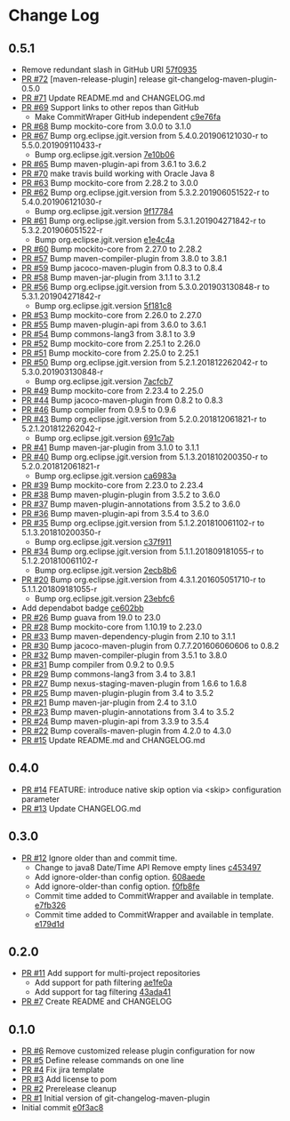 # Change Log

## 0.5.1
* Remove redundant slash in GitHub URI [57f0935](https://github.com/jakubplichta/git-changelog-maven-plugin/commit/57f09353d4d4a98e435e182fa1ea598584849527)
* [PR #72](https://github.com/jakubplichta/git-changelog-maven-plugin/pull/72) [maven-release-plugin] release git-changelog-maven-plugin-0.5.0
* [PR #71](https://github.com/jakubplichta/git-changelog-maven-plugin/pull/71) Update README.md and CHANGELOG.md
* [PR #69](https://github.com/jakubplichta/git-changelog-maven-plugin/pull/69) Support links to other repos than GitHub
    * Make CommitWraper GitHub independent [c9e76fa](https://github.com/jakubplichta/git-changelog-maven-plugin/commit/c9e76fa067c1cfb56682a599cc697703504b1af0)
* [PR #68](https://github.com/jakubplichta/git-changelog-maven-plugin/pull/68) Bump mockito-core from 3.0.0 to 3.1.0
* [PR #67](https://github.com/jakubplichta/git-changelog-maven-plugin/pull/67) Bump org.eclipse.jgit.version from 5.4.0.201906121030-r to 5.5.0.201909110433-r
    * Bump org.eclipse.jgit.version [7e10b06](https://github.com/jakubplichta/git-changelog-maven-plugin/commit/7e10b06de807aff0f863dbcdb30c1a83b96cf826)
* [PR #65](https://github.com/jakubplichta/git-changelog-maven-plugin/pull/65) Bump maven-plugin-api from 3.6.1 to 3.6.2
* [PR #70](https://github.com/jakubplichta/git-changelog-maven-plugin/pull/70) make travis build working with Oracle Java 8
* [PR #63](https://github.com/jakubplichta/git-changelog-maven-plugin/pull/63) Bump mockito-core from 2.28.2 to 3.0.0
* [PR #62](https://github.com/jakubplichta/git-changelog-maven-plugin/pull/62) Bump org.eclipse.jgit.version from 5.3.2.201906051522-r to 5.4.0.201906121030-r
    * Bump org.eclipse.jgit.version [9f17784](https://github.com/jakubplichta/git-changelog-maven-plugin/commit/9f177842bdd642d05c9226b0cc069bf336e03622)
* [PR #61](https://github.com/jakubplichta/git-changelog-maven-plugin/pull/61) Bump org.eclipse.jgit.version from 5.3.1.201904271842-r to 5.3.2.201906051522-r
    * Bump org.eclipse.jgit.version [e1e4c4a](https://github.com/jakubplichta/git-changelog-maven-plugin/commit/e1e4c4a3f5e7f2a058fbfd17e8c851fdf87d83da)
* [PR #60](https://github.com/jakubplichta/git-changelog-maven-plugin/pull/60) Bump mockito-core from 2.27.0 to 2.28.2
* [PR #57](https://github.com/jakubplichta/git-changelog-maven-plugin/pull/57) Bump maven-compiler-plugin from 3.8.0 to 3.8.1
* [PR #59](https://github.com/jakubplichta/git-changelog-maven-plugin/pull/59) Bump jacoco-maven-plugin from 0.8.3 to 0.8.4
* [PR #58](https://github.com/jakubplichta/git-changelog-maven-plugin/pull/58) Bump maven-jar-plugin from 3.1.1 to 3.1.2
* [PR #56](https://github.com/jakubplichta/git-changelog-maven-plugin/pull/56) Bump org.eclipse.jgit.version from 5.3.0.201903130848-r to 5.3.1.201904271842-r
    * Bump org.eclipse.jgit.version [5f181c8](https://github.com/jakubplichta/git-changelog-maven-plugin/commit/5f181c851072fb3367f6479bbc7ab85924de21ac)
* [PR #53](https://github.com/jakubplichta/git-changelog-maven-plugin/pull/53) Bump mockito-core from 2.26.0 to 2.27.0
* [PR #55](https://github.com/jakubplichta/git-changelog-maven-plugin/pull/55) Bump maven-plugin-api from 3.6.0 to 3.6.1
* [PR #54](https://github.com/jakubplichta/git-changelog-maven-plugin/pull/54) Bump commons-lang3 from 3.8.1 to 3.9
* [PR #52](https://github.com/jakubplichta/git-changelog-maven-plugin/pull/52) Bump mockito-core from 2.25.1 to 2.26.0
* [PR #51](https://github.com/jakubplichta/git-changelog-maven-plugin/pull/51) Bump mockito-core from 2.25.0 to 2.25.1
* [PR #50](https://github.com/jakubplichta/git-changelog-maven-plugin/pull/50) Bump org.eclipse.jgit.version from 5.2.1.201812262042-r to 5.3.0.201903130848-r
    * Bump org.eclipse.jgit.version [7acfcb7](https://github.com/jakubplichta/git-changelog-maven-plugin/commit/7acfcb79751a9c673c46a82bfc22c257f74da783)
* [PR #49](https://github.com/jakubplichta/git-changelog-maven-plugin/pull/49) Bump mockito-core from 2.23.4 to 2.25.0
* [PR #44](https://github.com/jakubplichta/git-changelog-maven-plugin/pull/44) Bump jacoco-maven-plugin from 0.8.2 to 0.8.3
* [PR #46](https://github.com/jakubplichta/git-changelog-maven-plugin/pull/46) Bump compiler from 0.9.5 to 0.9.6
* [PR #43](https://github.com/jakubplichta/git-changelog-maven-plugin/pull/43) Bump org.eclipse.jgit.version from 5.2.0.201812061821-r to 5.2.1.201812262042-r
    * Bump org.eclipse.jgit.version [691c7ab](https://github.com/jakubplichta/git-changelog-maven-plugin/commit/691c7abedccf47009cac72c5fd545f9e200d7459)
* [PR #41](https://github.com/jakubplichta/git-changelog-maven-plugin/pull/41) Bump maven-jar-plugin from 3.1.0 to 3.1.1
* [PR #40](https://github.com/jakubplichta/git-changelog-maven-plugin/pull/40) Bump org.eclipse.jgit.version from 5.1.3.201810200350-r to 5.2.0.201812061821-r
    * Bump org.eclipse.jgit.version [ca6983a](https://github.com/jakubplichta/git-changelog-maven-plugin/commit/ca6983a7ac4ce69a76b7c26cc5b87329ea2c2962)
* [PR #39](https://github.com/jakubplichta/git-changelog-maven-plugin/pull/39) Bump mockito-core from 2.23.0 to 2.23.4
* [PR #38](https://github.com/jakubplichta/git-changelog-maven-plugin/pull/38) Bump maven-plugin-plugin from 3.5.2 to 3.6.0
* [PR #37](https://github.com/jakubplichta/git-changelog-maven-plugin/pull/37) Bump maven-plugin-annotations from 3.5.2 to 3.6.0
* [PR #36](https://github.com/jakubplichta/git-changelog-maven-plugin/pull/36) Bump maven-plugin-api from 3.5.4 to 3.6.0
* [PR #35](https://github.com/jakubplichta/git-changelog-maven-plugin/pull/35) Bump org.eclipse.jgit.version from 5.1.2.201810061102-r to 5.1.3.201810200350-r
    * Bump org.eclipse.jgit.version [c37f911](https://github.com/jakubplichta/git-changelog-maven-plugin/commit/c37f9112d15e8a3629b4510158f1e633b0106cac)
* [PR #34](https://github.com/jakubplichta/git-changelog-maven-plugin/pull/34) Bump org.eclipse.jgit.version from 5.1.1.201809181055-r to 5.1.2.201810061102-r
    * Bump org.eclipse.jgit.version [2ecb8b6](https://github.com/jakubplichta/git-changelog-maven-plugin/commit/2ecb8b6dc54649b2a78e41e5b2a6bc1edafbed5a)
* [PR #20](https://github.com/jakubplichta/git-changelog-maven-plugin/pull/20) Bump org.eclipse.jgit.version from 4.3.1.201605051710-r to 5.1.1.201809181055-r
    * Bump org.eclipse.jgit.version [23ebfc6](https://github.com/jakubplichta/git-changelog-maven-plugin/commit/23ebfc6f0e36d8199fc5f7ab9ada5a0576a8bba0)
* Add dependabot badge [ce602bb](https://github.com/jakubplichta/git-changelog-maven-plugin/commit/ce602bbd45cfb41b42e0f88be0857c4282dc2a92)
* [PR #26](https://github.com/jakubplichta/git-changelog-maven-plugin/pull/26) Bump guava from 19.0 to 23.0
* [PR #28](https://github.com/jakubplichta/git-changelog-maven-plugin/pull/28) Bump mockito-core from 1.10.19 to 2.23.0
* [PR #33](https://github.com/jakubplichta/git-changelog-maven-plugin/pull/33) Bump maven-dependency-plugin from 2.10 to 3.1.1
* [PR #30](https://github.com/jakubplichta/git-changelog-maven-plugin/pull/30) Bump jacoco-maven-plugin from 0.7.7.201606060606 to 0.8.2
* [PR #32](https://github.com/jakubplichta/git-changelog-maven-plugin/pull/32) Bump maven-compiler-plugin from 3.5.1 to 3.8.0
* [PR #31](https://github.com/jakubplichta/git-changelog-maven-plugin/pull/31) Bump compiler from 0.9.2 to 0.9.5
* [PR #29](https://github.com/jakubplichta/git-changelog-maven-plugin/pull/29) Bump commons-lang3 from 3.4 to 3.8.1
* [PR #27](https://github.com/jakubplichta/git-changelog-maven-plugin/pull/27) Bump nexus-staging-maven-plugin from 1.6.6 to 1.6.8
* [PR #25](https://github.com/jakubplichta/git-changelog-maven-plugin/pull/25) Bump maven-plugin-plugin from 3.4 to 3.5.2
* [PR #21](https://github.com/jakubplichta/git-changelog-maven-plugin/pull/21) Bump maven-jar-plugin from 2.4 to 3.1.0
* [PR #23](https://github.com/jakubplichta/git-changelog-maven-plugin/pull/23) Bump maven-plugin-annotations from 3.4 to 3.5.2
* [PR #24](https://github.com/jakubplichta/git-changelog-maven-plugin/pull/24) Bump maven-plugin-api from 3.3.9 to 3.5.4
* [PR #22](https://github.com/jakubplichta/git-changelog-maven-plugin/pull/22) Bump coveralls-maven-plugin from 4.2.0 to 4.3.0
* [PR #15](https://github.com/jakubplichta/git-changelog-maven-plugin/pull/15) Update README.md and CHANGELOG.md

## 0.4.0
* [PR #14](https://github.com/jakubplichta/git-changelog-maven-plugin/pull/14) FEATURE: introduce native skip option via &lt;skip&gt; configuration parameter
* [PR #13](https://github.com/jakubplichta/git-changelog-maven-plugin/pull/13) Update CHANGELOG.md

## 0.3.0
* [PR #12](https://github.com/jakubplichta/git-changelog-maven-plugin/pull/12) Ignore older than and commit time.
    * Change to java8 Date/Time API Remove empty lines [c453497](https://github.com/jakubplichta/git-changelog-maven-plugin/commit/c45349764321280a83ccda400f1b15f689b4c54f)
    * Add ignore-older-than config option. [608aede](https://github.com/jakubplichta/git-changelog-maven-plugin/commit/608aedef605f030a4a06f37a1e43ff7f9da257bf)
    * Add ignore-older-than config option. [f0fb8fe](https://github.com/jakubplichta/git-changelog-maven-plugin/commit/f0fb8feedaeca66345b682c6e8d7a96831b5171c)
    * Commit time added to CommitWrapper and available in template. [e7fb326](https://github.com/jakubplichta/git-changelog-maven-plugin/commit/e7fb326110c49b43e60849cd221eff9b341f51a4)
    * Commit time added to CommitWrapper and  available in template. [e179d1d](https://github.com/jakubplichta/git-changelog-maven-plugin/commit/e179d1d3125b86e83f1a489130d0fdfe3ebdda8c)

## 0.2.0
* [PR #11](https://github.com/jakubplichta/git-changelog-maven-plugin/pull/11) Add support for multi-project repositories
    * Add support for path filtering [ae1fe0a](https://github.com/jakubplichta/git-changelog-maven-plugin/commit/ae1fe0a1d914edd1d3a4530ec3744dd523a8c322)
    * Add support for tag filtering [43ada41](https://github.com/jakubplichta/git-changelog-maven-plugin/commit/43ada413a626585f9b7ac7d8bf30c29981e75c0b)
* [PR #7](https://github.com/jakubplichta/git-changelog-maven-plugin/pull/7) Create README and CHANGELOG

## 0.1.0
* [PR #6](https://github.com/jakubplichta/git-changelog-maven-plugin/pull/6) Remove customized release plugin configuration for now
* [PR #5](https://github.com/jakubplichta/git-changelog-maven-plugin/pull/5) Define release commands on one line
* [PR #4](https://github.com/jakubplichta/git-changelog-maven-plugin/pull/4) Fix jira template
* [PR #3](https://github.com/jakubplichta/git-changelog-maven-plugin/pull/3) Add license to pom
* [PR #2](https://github.com/jakubplichta/git-changelog-maven-plugin/pull/2) Prerelease cleanup
* [PR #1](https://github.com/jakubplichta/git-changelog-maven-plugin/pull/1) Initial version of git-changelog-maven-plugin
* Initial commit [e0f3ac8](https://github.com/jakubplichta/git-changelog-maven-plugin/commit/e0f3ac8e24e9628c7101c9d5ae15ab1bf56c197a)

